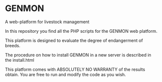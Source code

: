 # GENMON
A web-platform for livestock management

In this repository you find all the PHP scripts for the GENMON web platform.

This platform is designed to evaluate the degree of endangerment of breeds.

The procedure on how to install GENMON in a new server is described in the install.html

This platform comes with ABSOLUTELY NO WARRANTY of the results obtain.
You are free to run and modify the code as you wish.
